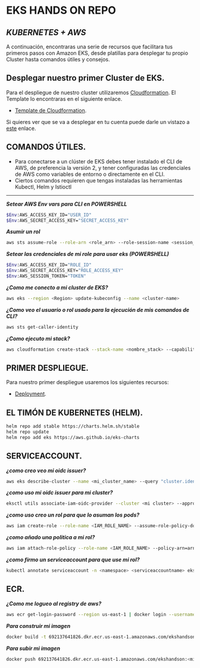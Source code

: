 # EKS HANDS ON REPO
## _KUBERNETES + AWS_

A continuación, encontraras una serie de recursos que facilitara tus primeros pasos con Amazon EKS, desde platillas para desplegar tu propio Cluster hasta comandos útiles y consejos. 

## Desplegar nuestro primer Cluster de EKS.
Para el despliegue de nuestro cluster utilizaremos [Cloudformation][df1]. El Template lo encontraras en el siguiente enlace.
- [Template de Cloudformation][df2].

Si quieres ver que se va a desplegar en tu cuenta puede darle un vistazo a [este][df3] enlace.


## COMANDOS ÚTILES.
- Para conectarse a un clúster de EKS debes tener instalado el CLI de AWS, de preferencia la versión 2, y tener configuradas las credenciales de AWS como variables de entorno o directamente en el CLI.
- Ciertos comandos requieren que tengas instaladas las herramientas Kubectl, Helm y Istioctl
---

 ***Setear AWS Env vars para CLI en POWERSHELL***
 ```sh
$Env:AWS_ACCESS_KEY_ID="USER_ID"
$Env:AWS_SECRET_ACCESS_KEY="SECRET_ACCESS_KEY"
```

***Asumir un rol***
 ```sh
aws sts assume-role --role-arn <role_arn> --role-session-name <session_name>
```
***Setear las credenciales de mi role para usar eks (POWERSHELL)***
 ```sh
$Env:AWS_ACCESS_KEY_ID="ROLE_ID"
$Env:AWS_SECRET_ACCESS_KEY="ROLE_ACCESS_KEY"
$Env:AWS_SESSION_TOKEN="TOKEN"
```
 ***¿Como me conecto a mi cluster de EKS?***
 ```sh
aws eks --region <Region> update-kubeconfig --name <cluster-name>
```
 ***¿Como veo el usuario o rol usado para la ejecución de mis comandos de CLI?***
 ```sh
aws sts get-caller-identity
```
***¿Como ejecuto mi stack?***
```sh
aws cloudformation create-stack --stack-name <nombre_stack> --capabilities CAPABILITY_NAMED_IAM --template-body file://users-template.yaml  --parameters "ParameterKey=Nombre, ParameterValue=<mi_nombre>"
```

## PRIMER DESPLIEGUE.
Para nuestro primer despliegue usaremos los siguientes recursos:
- [Deployment][df2].

## EL TIMÓN DE KUBERNETES (HELM).
 ```sh
helm repo add stable https://charts.helm.sh/stable
helm repo update
helm repo add eks https://aws.github.io/eks-charts
```

## SERVICEACCOUNT.

***¿como creo veo mi oidc issuer?***
```sh
aws eks describe-cluster --name <mi_cluster_name> --query "cluster.identity.oidc.issuer" --output text
```

***¿como uso mi oidc issuer para mi cluster?***
```sh
eksctl utils associate-iam-oidc-provider --cluster <mi cluster> --approve
```

***¿como uso creo un rol para que lo asuman los pods?***
```sh
aws iam create-role --role-name <IAM_ROLE_NAME> --assume-role-policy-document file://trust.json --description "<IAM_ROLE_DESCRIPTION>"
```

***¿como añado una politica a mi rol?***
```sh
aws iam attach-role-policy --role-name <IAM_ROLE_NAME> --policy-arn=arn:aws:iam::692137641826:policy/dynamodbFull-eks
```

***¿como firmo un serviceaccount para que use mi rol?***
```sh
kubectl annotate serviceaccount -n <namespace> <serviceaccountname> eks.amazonaws.com/role-arn=arn:aws:iam::692137641826:role/<role_name>
```

## ECR.
***¿Como me logueo al registry de aws?***
```sh
aws ecr get-login-password --region us-east-1 | docker login --username AWS --password-stdin 692137641826.dkr.ecr.us-east-1.amazonaws.com
```
***Para  construir mi imagen***
```sh
docker build -t 692137641826.dkr.ecr.us-east-1.amazonaws.com/ekshandson:<mi_nombre> .
```
***Para  subir mi imagen***
```sh
docker push 692137641826.dkr.ecr.us-east-1.amazonaws.com/ekshandson:<mi_nombre>
```

   [df1]: <https://aws.amazon.com/es/cloudformation/>
   [df2]: <https://github.com/Recad/eks-hands-on/blob/master/Cloudformation/ekstemplate.yaml>
   [df3]: <https://github.com/Recad/eks-hands-on>
 